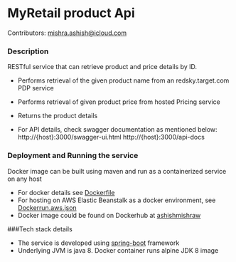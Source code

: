 # MyRetail product Api 
Contributors: [mishra.ashish@icloud.com](https://github.com/ashishmishraw)

### Description
RESTful service that can retrieve product and price details by ID.
* Performs retrieval of the given product name from an redsky.target.com PDP service
* Performs retrieval of given product price from hosted Pricing service
* Returns the product details

* For API details, check swagger documentation as mentioned below: 
http://{host}:3000/swagger-ui.html
http://{host}:3000/api-docs


### Deployment and Running the service
Docker image can be built using maven and run as a containerized service on any host

* For docker details see [Dockerfile](Dockerfile)
* For hosting on AWS Elastic Beanstalk as a docker environment, see [Dockerrun.aws.json](Dockerrun.aws.json)
* Docker image could be found on Dockerhub at [ashishmishraw](https://hub.docker.com/r/ashishmishraw/productapi/tags)

###Tech stack details
* The service is developed using [spring-boot](https://start.spring.io/) framework
* Underlying JVM is java 8. Docker container runs alpine JDK 8 image 
